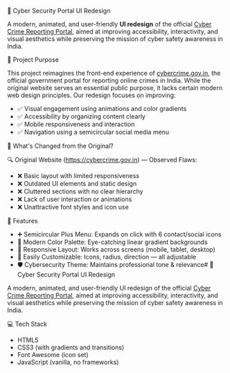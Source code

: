  🔐 Cyber Security Portal UI Redesign

A modern, animated, and user-friendly **UI redesign** of the official [Cyber Crime Reporting Portal](https://cybercrime.gov.in), aimed at improving accessibility, interactivity, and visual aesthetics while preserving the mission of cyber safety awareness in India.

📌 Project Purpose

This project reimagines the front-end experience of [cybercrime.gov.in](https://cybercrime.gov.in), the official government portal for reporting online crimes in India. While the original website serves an essential public purpose, it lacks certain modern web design principles. Our redesign focuses on improving:

- ✅ Visual engagement using animations and color gradients
- ✅ Accessibility by organizing content clearly
- ✅ Mobile responsiveness and interaction
- ✅ Navigation using a semicircular social media menu

 🧱 What's Changed from the Original?

 🔍 Original Website (https://cybercrime.gov.in) — Observed Flaws:
- ❌ Basic layout with limited responsiveness
- ❌ Outdated UI elements and static design
- ❌ Cluttered sections with no clear hierarchy
- ❌ Lack of user interaction or animations
- ❌ Unattractive font styles and icon use


 🌟 Features

- ➕ Semicircular Plus Menu: Expands on click with 6 contact/social icons  
- 🎨 Modern Color Palette: Eye-catching linear gradient backgrounds  
- 📱 Responsive Layout: Works across screens (mobile, tablet, desktop)  
- 🧩 Easily Customizable: Icons, radius, direction — all adjustable  
- 🛡️ Cybersecurity Theme: Maintains professional tone & relevance# 🔐 Cyber Security Portal UI Redesign

A modern, animated, and user-friendly UI redesign of the official [Cyber Crime Reporting Portal](https://cybercrime.gov.in), aimed at improving accessibility, interactivity, and visual aesthetics while preserving the mission of cyber safety awareness in India.


 💻 Tech Stack

- HTML5
- CSS3 (with gradients and transitions)
- Font Awesome (icon set)
- JavaScript (vanilla, no frameworks)



